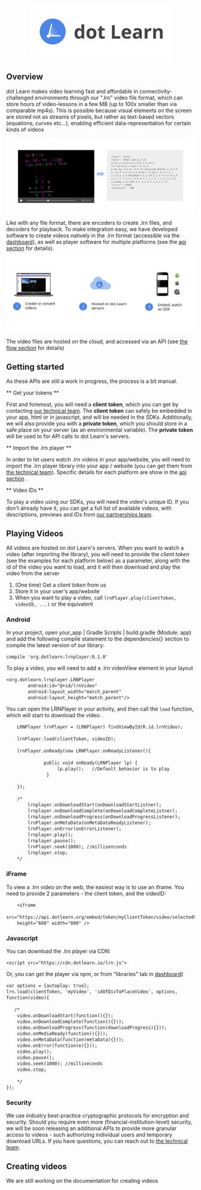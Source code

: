 
<img src="img/title.svg" alt="Drawing" style="height: 150px; display: block; margin: auto;"/>


## Overview

dot Learn makes video learning fast and affordable in connectivity-challenged environments through our ".lrn" video file format, which can store hours of video-lessons in a few MB (up to 100x smaller than via comparable mp4s).
This is possible because visual elements on the screen are stored not as streams of pixels, but rather as text-based vectors (equations, curves etc...), enabling efficient data-representation for certain kinds of videos

![Vector-Based](img/vector.svg)

Like with any file format, there are encoders to create .lrn files, and decoders for playback. To make integration easy, we have developed software to create videos natively in the .lrn format (accessible via the [dashboard](https://dashboard.dotlearn.io)), as well as player software for multiple platforms (see the [api section](#playing-videos) for details).

![Vector-Based](img/flow.svg)

The video files are hosted on the cloud, and accessed via an API (see [the flow section](#flow) for details)

## Getting started

As these APIs are still a work in progress, the process is a bit manual.

** Get your tokens **

First and foremost, you will need a **client token**, which you can get by contacting [our technical team](mailto:sam@dotlearn.org). The **client token** can safely be embedded in your app, html or in javascript, and will be needed in the SDKs.  Additionally, we will also provide you with a **private token**, which you should store in a safe place on your server (as an environmental variable). The **private token** will be used to for API calls to dot Learn's servers.

** Import the .lrn player **

In order to let users watch .lrn videos in your app/website, you will need to import the .lrn player library into your app / website (you can get them from [the technical team](mailto:sam@dotlearn.org)). Specific details for each platform are show in the [api section](#playing-videos) .

** Video IDs **

To play a video using our SDKs, you will need the video's unique ID. If you don't already have it, you can get a full list of available videos, with descriptions, previews and IDs from [our partnerships team](mailto:tunde@dotlearn.org).


## Playing Videos

All videos are hosted on dot Learn's servers. When you want to watch a video (after importing the library), you will need to provide the _client token_ (see the examples for each platform below) as a parameter, along with the id of the video you want to load, and it will then download and play the video from the server

1. (One time) Get a _client token_ from us
2. Store it in your user's app/website
3. When you want to play a video, call `lrnPlayer.play(clientToken, videoID, ...)` or the equivalent


### Android

In your project, open your_app | Gradle Scripts | build.gradle (Module: app) and add the following compile statement to the dependencies{} section to compile the latest version of our library:

    compile 'org.dotlearn:lrnplayer:0.1.0'

To play a video, you will need to add a .lrn videoView element in your layout

    <org.dotlearn.lrnplayer.LRNPlayer
            android:id="@+id/lrnVideo"
            android:layout_width="match_parent"
            android:layout_height="match_parent"/>


You can open the LRNPlayer in your activity, and then call the `load` function, which will start to download the video.

        LRNPlayer lrnPlayer = (LRNPlayer) findViewById(R.id.lrnVideo);

        lrnPlayer.load(clientToken, videoID);

        lrnPlayer.onReady(new LRNPlayer.onReadyListener(){

                  public void onReady(LRNPlayer lp) {
                       lp.play();   //Default behavior is to play
                   }

        });

        /*
            lrnplayer.onDownloadStart(onDownloadStartListner);
            lrnplayer.onDownloadComplete(onDownloadCompleteListner);
            lrnplayer.onDownloadProgress(onDownloadProgressListener);
            lrnPlayer.onMetaData(onMetaDataReadyListener);
            lrnPlayer.onError(onErrorListener);
            lrnplayer.play();
            lrnplayer.pause();
            lrnPlayer.seek(1000); //millisenconds
            lrnplayer.stop;
        */
### iFrame

To view a .lrn video on the web, the easiest way is to use an iframe. You need to provide 2 parameters - the client token, and the videoID:

        <iframe
        src="https://api.dotlearn.org/embed/token/myClientToken/video/selectedVideoID"
        height="600" width="800" />



### Javascript

You can download the .lrn player via CDN:

    <script src="https://cdn.dotlearn.io/lrn.js">

Or, you can get the player via npm, or from "libraries" tab in [dashboard](https://dashboard.dotlearn.io))




    var options = {autoplay: true};
    lrn.load(clientToken, 'myVideo', 'idOfDivToPlaceVideo', options, function(video){

       /*
        video.onDownloadStart(function(){});
        video.onDownloadComplete(function(){}));
        video.onDownloadProgress(function(downloadProgress){}));
        video.onMediaReady(function(){}));
        video.onMetaData(function(metaData){}));
        video.onError(function(e){}));
        video.play();
        video.pause();
        video.seek(1000); //milliseconds
        video.stop;

        */
    });


### Security

We use industry best-practice cryptographic protocols for encryption and security. Should you require even more (financial-institution-level) security, we will be soon releasing an additional APIs to provide more granular access to videos - such authorizing individual users and temporary download URLs. If you have questions, you can reach out to [the technical team](mailto:sam@dotlearn.org).


## Creating videos

We are still working on the documentation for creating videos



